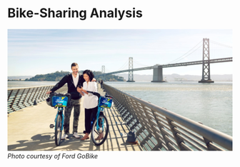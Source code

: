 # Bike-Sharing Analysis
![Ford GoBike](https://github.com/FedericoRaimondi/me/blob/master/Bike_Sharing_Analysis/img/Ford_GoBike.jpeg)
*Photo courtesy of Ford GoBike*

